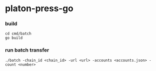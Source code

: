 # platon-press-go

### build 

```shell script
cd cmd/batch
go build
```

### run batch transfer

```shell script
./batch -chain_id <chain_id> -url <url> -accounts <accounts.json> -count <number>
```

